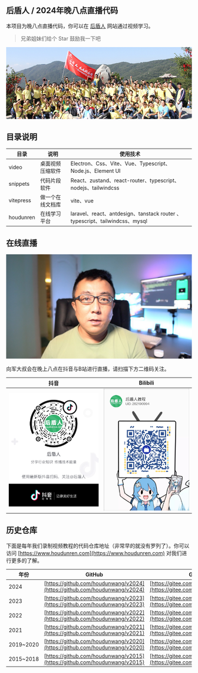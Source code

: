 ## 后盾人 / 2024年晚八点直播代码

本项目为晚八点直播代码，你可以在 [后盾人](https://www.houdunren.com) 网站通过视频学习。

> 兄弟姐妹们给个 Star 鼓励我一下吧



![IMG_7099](./assets/IMG_7099.jpeg)



## 目录说明

| 目录      | 说明             | 使用技术                                                     |
| --------- | ---------------- | ------------------------------------------------------------ |
| video     | 桌面视频压缩软件 | Electron、Css、Vite、Vue、Typescript、Node.js、Element UI    |
| snippets  | 代码片段软件     | React、zustand、react-router、typescript、nodejs、tailwindcss |
| vitepress | 做一个在线文档库 | vite、vue                                                    |
| houdunren | 在线学习平台     | laravel、react、antdesign、tanstack router 、typescript、tailwindcss、mysql |



## 在线直播

![image-20210216220804022](./assets/xj.jpg)



向军大叔会在晚上八点在抖音与B站进行直播，请扫描下方二维码关注。

| 抖音                                            | Bilibili                                         |
| ----------------------------------------------- | ------------------------------------------------ |
| ![image-20210216220804022](./assets/douyin.png) | ![image-20210216220804022](./assets/bilibli.jpg) |




## 历史仓库

下面是每年我们录制视频教程的代码仓库地址（非常早的就没有罗列了）。你可以访问 [https://www.houdunren.com](https://www.houdunren.com) 对我们进行更多的了解。

| 年份      | GitHub                                                       | Gitee                                                        |
| --------- | ------------------------------------------------------------ | ------------------------------------------------------------ |
| 2024      | [https://github.com/houdunwang/v2024](https://github.com/houdunwang/v2024) | [https://gitee.com/houdunren/v2024](https://gitee.com/houdunren/v2024) |
| 2023      | [https://github.com/houdunwang/v2023](https://github.com/houdunwang/v2023) | [https://gitee.com/houdunren/v2023](https://gitee.com/houdunren/v2023) |
| 2022      | [https://github.com/houdunwang/v2022](https://github.com/houdunwang/v2022) | [https://gitee.com/houdunren/v2022](https://gitee.com/houdunren/v2022) |
| 2021      | [https://github.com/houdunwang/v2021](https://github.com/houdunwang/v2021) | [https://gitee.com/houdunren/v2021](https://gitee.com/houdunren/v2021) |
| 2019~2020 | [https://github.com/houdunwang/v2020](https://github.com/houdunwang/v2020) | [https://gitee.com/houdunren/v2020](https://gitee.com/houdunren/v2020) |
| 2015~2018 | [https://github.com/houdunwang/v2015](https://github.com/houdunwang/v2015) | [https://gitee.com/houdunren/v2015](https://gitee.com/houdunren/v2015) |



